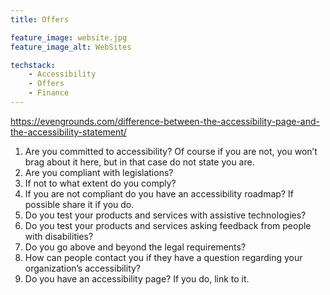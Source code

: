 ```yaml
---
title: Offers

feature_image: website.jpg
feature_image_alt: WebSites

techstack:
    - Accessibility
    - Offers
    - Finance
---
```



https://evengrounds.com/difference-between-the-accessibility-page-and-the-accessibility-statement/



  1. Are you committed to accessibility? Of course if you are not, you won’t brag about it here, but in that case do not state you are.
  1. Are you compliant with legislations?
  1. If not to what extent do you comply?
  1. If you are not compliant do you have an accessibility roadmap? If possible share it if you do.
  1. Do you test your products and services with assistive technologies?
  1. Do you test your products and services asking feedback from people with disabilities?
  1. Do you go above and beyond the legal requirements?
  1. How can people contact you if they have a question regarding your organization’s accessibility?
  1. Do you have an accessibility page? If you do, link to it.

